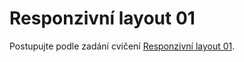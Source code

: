 # Responzivní layout 01

Postupujte podle zadání cvičení [Responzivní layout 01](https://kodim.cz/czechitas/daweb/html-a-css/responzivni-design/cv-responsive/layout-01).

